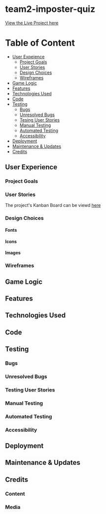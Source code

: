 # team2-imposter-quiz
[View the Live Project here]()

# Table of Content
- [User Expeience](#user-experience)
    - [Project Goals](#project-goals)
    - [User Stories](#user-stories)
    - [Design Choices](#design-choices)
    - [Wireframes](#wireframes)
- [Game Logic](#game-logic)    
- [Features](#features)
- [Technologies Used](#technologies-used)
- [Code](#code)
- [Testing](#testing)
    - [Bugs](#bugs)
    - [Unresolved Bugs](#unresolved-bugs)
    - [Tesing User Stories](#testing-user-stories)
    - [Manual Testing](#manual-testing)
    - [Automated Testing](#automated-testing)
    - [Accessibility](#accessibility)
- [Deployment](#deployment)
- [Maintenance & Updates](#maintenance--updates)
- [Credits](#credits)

## User Experience

### Project Goals

### User Stories

The project's Kanban Board can be viewd [here]()

### Design Choices

#### Fonts

#### Icons

#### Images

### Wireframes

## Game Logic

## Features

## Technologies Used

## Code

## Testing

### Bugs

### Unresolved Bugs

### Testing User Stories

### Manual Testing

### Automated Testing

### Accessibility

## Deployment

## Maintenance & Updates

## Credits

### Content

### Media

